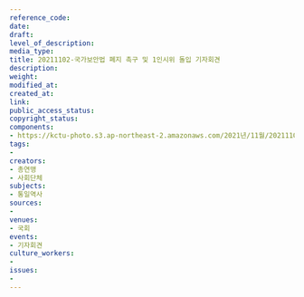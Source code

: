 ```yaml
---
reference_code: 
date: 
draft: 
level_of_description: 
media_type: 
title: 20211102-국가보안법 폐지 촉구 및 1인시위 돌입 기자회견
description: 
weight: 
modified_at: 
created_at: 
link: 
public_access_status: 
copyright_status: 
components:
- https://kctu-photo.s3.ap-northeast-2.amazonaws.com/2021년/11월/20211102-국가보안법+폐지+촉구+및+1인시위+돌입+기자회견/404413_63573_5426.jpg
tags:
- 
creators:
- 총연맹
- 사회단체
subjects:
- 통일역사
sources:
- 
venues:
- 국회
events:
- 기자회견
culture_workers:
- 
issues:
- 
---
```

